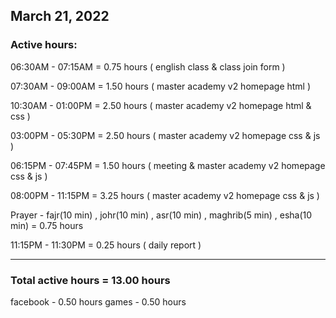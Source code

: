 ## March 21, 2022
### Active hours:

06:30AM - 07:15AM     = 0.75 hours ( english class & class join form )

07:30AM - 09:00AM     = 1.50 hours (  master academy v2 homepage html )

10:30AM - 01:00PM     = 2.50 hours ( master academy v2 homepage html & css )

03:00PM - 05:30PM     = 2.50 hours ( master academy v2 homepage css & js )

06:15PM - 07:45PM     = 1.50 hours ( meeting & master academy v2 homepage css & js )

08:00PM - 11:15PM     = 3.25 hours ( master academy v2 homepage css & js )

Prayer - fajr(10 min) , johr(10 min) , asr(10 min) , maghrib(5 min) , esha(10 min)   = 0.75 hours

11:15PM - 11:30PM     = 0.25 hours ( daily report )

----------------------------------------

### Total active hours = 13.00 hours

facebook - 0.50 hours
games - 0.50 hours



